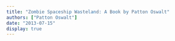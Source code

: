 ```yaml
---
title: "Zombie Spaceship Wasteland: A Book by Patton Oswalt"
authors: ["Patton Oswalt"]
date: "2013-07-15"
display: true
---
```


<!-- Your comments or review here -->
